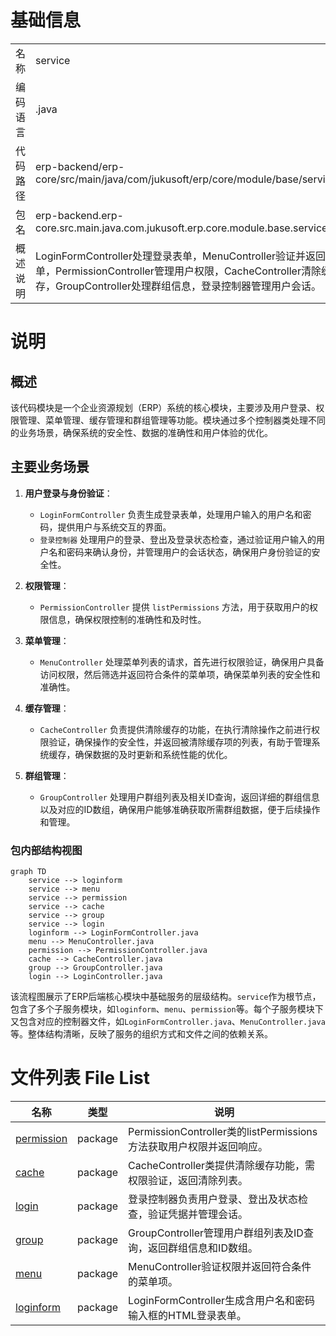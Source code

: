 # 基础信息

|      |      |
|------|------|
| 名称 | service |
| 编码语言 | .java |
| 代码路径 | erp-backend/erp-core/src/main/java/com/jukusoft/erp/core/module/base/service |
| 包名 | erp-backend.erp-core.src.main.java.com.jukusoft.erp.core.module.base.service |
| 概述说明 | LoginFormController处理登录表单，MenuController验证并返回菜单，PermissionController管理用户权限，CacheController清除缓存，GroupController处理群组信息，登录控制器管理用户会话。 |

# 说明

## 概述
该代码模块是一个企业资源规划（ERP）系统的核心模块，主要涉及用户登录、权限管理、菜单管理、缓存管理和群组管理等功能。模块通过多个控制器类处理不同的业务场景，确保系统的安全性、数据的准确性和用户体验的优化。

## 主要业务场景
1. **用户登录与身份验证**：
   - `LoginFormController` 负责生成登录表单，处理用户输入的用户名和密码，提供用户与系统交互的界面。
   - `登录控制器` 处理用户的登录、登出及登录状态检查，通过验证用户输入的用户名和密码来确认身份，并管理用户的会话状态，确保用户身份验证的安全性。

2. **权限管理**：
   - `PermissionController` 提供 `listPermissions` 方法，用于获取用户的权限信息，确保权限控制的准确性和及时性。

3. **菜单管理**：
   - `MenuController` 处理菜单列表的请求，首先进行权限验证，确保用户具备访问权限，然后筛选并返回符合条件的菜单项，确保菜单列表的安全性和准确性。

4. **缓存管理**：
   - `CacheController` 负责提供清除缓存的功能，在执行清除操作之前进行权限验证，确保操作的安全性，并返回被清除缓存项的列表，有助于管理系统缓存，确保数据的及时更新和系统性能的优化。

5. **群组管理**：
   - `GroupController` 处理用户群组列表及相关ID查询，返回详细的群组信息以及对应的ID数组，确保用户能够准确获取所需群组数据，便于后续操作和管理。


### 包内部结构视图

```mermaid
graph TD
    service --> loginform
    service --> menu
    service --> permission
    service --> cache
    service --> group
    service --> login
    loginform --> LoginFormController.java
    menu --> MenuController.java
    permission --> PermissionController.java
    cache --> CacheController.java
    group --> GroupController.java
    login --> LoginController.java
```

该流程图展示了ERP后端核心模块中基础服务的层级结构。`service`作为根节点，包含了多个子服务模块，如`loginform`、`menu`、`permission`等。每个子服务模块下又包含对应的控制器文件，如`LoginFormController.java`、`MenuController.java`等。整体结构清晰，反映了服务的组织方式和文件之间的依赖关系。

# 文件列表 File List

| 名称   | 类型  | 说明 |
|-------|------|-------------|
| [permission](permission/_module.md) | package | PermissionController类的listPermissions方法获取用户权限并返回响应。 |
| [cache](cache/_module.md) | package | CacheController类提供清除缓存功能，需权限验证，返回清除列表。 |
| [login](login/_module.md) | package | 登录控制器负责用户登录、登出及状态检查，验证凭据并管理会话。 |
| [group](group/_module.md) | package | GroupController管理用户群组列表及ID查询，返回群组信息和ID数组。 |
| [menu](menu/_module.md) | package | MenuController验证权限并返回符合条件的菜单项。 |
| [loginform](loginform/_module.md) | package | LoginFormController生成含用户名和密码输入框的HTML登录表单。 |


